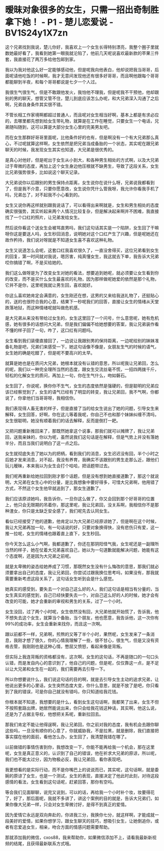 # 暧昧对象很多的女生，只需一招出奇制胜拿下她！ - P1 - 楚儿恋爱说 - BV1S24y1X7zn

这个兄弟找到我说，楚儿你好，我喜欢上一个女生长得特别漂亮，我整个圈子里就数她最好看了，我看到她第一眼我就沦陷了，他前几天呢说喜欢最新款的苹果三件套，我直接花了两万多给他包邮到家。

我以为我对他这么好一定能够感动他，但是呢我向他表白，他却说把我当哥哥，后面呢请他吃饭的时候啊，我才无意间发现他还有很多好哥哥，而且啊他跟每个哥哥都能聊到半夜，和每个哥哥都说是七夕一个人过。

我很生气很生气，但是不敢跟他发火，我怕他不理我，但是呢我不干预他，他却跟别的男的聊天，想管又管不住，楚儿到底应该怎么办呢，和大兄弟深入沟通了之后啊，兄弟自身条件其实很不错。

不管长相工作家境啊都超过普通人，而且呢对女生相当好啊，基本上都是有求必应的，去哪里都先想到给女生带礼物，就算是在工作在睡觉，只要女生一个电话，兄弟随叫随到，这可以算是大部分女生心里的完美男友吧。

而在女生那群好哥哥里面呢，比他条件好的也有，但是啊没有一个有大兄弟那么真心，不过呢就算这样啊，女生依然是把兄弟当成备胎的一个状态，其实呢在跟兄弟聊天的时候，我发现女生其实也知道，大兄弟是很优秀的。

是真心对他好，但是呢出于女生从小到大，和各种男生相处的方式啊，以及大兄弟过于卑微的态度，再加上这个女生身边他压根就不缺男生，导致了这段关系，女生比兄弟强势很多，比如说这个聊天记录。

大兄弟说你以后跟别的男生保持点距离，女生说你在说什么呀，兄弟说我都看到了，但是我不介意，只要你愿意改，女生说你凭什么管我呀，我允许你看我手机了吗，兄弟怂了，对不起我不小心看到的。

女生又说你再这样就别跟我说话了，可以看得出来啊就是，女生和男生相处的态度确实很强势，其实听起来两个人情况比较复杂，但是解决起来啊并不困难，我直接找了一个口红的照片，让兄弟发给女生。

然后说你看这个送女生会被骂直男吗，我们这句话其实是一个陷阱，女生回了干嘛呀你这是要送人吗，女生秒回消息，说明她对这个口红产生了兴趣，但是呢她还在故作矜持，我们说对呀就是不知道女生喜不喜欢这种礼物。

女生又说道怎么会呢，这套口红我喜欢很久了，一直没舍得买，这位兄弟看到女生的回复，第一时间就对我说，嗯厉害，纯真懂女生，我这就去下单，我告诉大兄弟哎你搞错了啊，不是买给她的。

我们这么做呀是为了改变女生对她的看法，想要追到她呢，就必须要让女生看到你的改变，而不是买什么女生最喜欢的礼物，因为那样做呢她爱的依然是那个礼物，它并不是你，这里呢我就让男生回，喜欢就好。

你这么喜欢她肯定会满意的，女生刚还在想，这男的又来给我送礼物了，还挺贴心的，送的也很符合我的心意，结果下一秒呢我们的回答，直接让女生的情绪从天堂跌落地狱，而这种情绪呢就叫做危机感。

是大兄弟从来没有带给过女生的，女生这里回了一个问号，什么意思呢，她有危机感，她有很多的话想问大兄弟，但是我们偏偏不给她想要的答案，我让兄弟装作看不懂的样子回了一句，咋了，这口红有问题吗。

女生看到我们装傻直接回了，一边说让我跟别男的保持距离，一边呢给别的妹妹准备礼物是吧，兄弟们来感受一下，她这句话像不像是，女朋友生气的时候的语气，女生她的确是吃醋了，但是呢不要高兴的太早。

就算是她也是在质问大兄弟，她根本就没有认错的意思，所以呢我让兄弟回，怎么的呢，我们以一种完全理所当然的态度，跟女生交流丝毫不慌，一招四两拨千斤，轻松的化解女生的质问，再加上一句，你在生气什么，吻如磐石。

女生回了，你说呢，换你你不生气，女生的态度依然是强硬的，但是聪明的兄弟应该已经察觉到了，女生的语气已经有了明显的转变，我让兄弟回，我不气啊，你都说了，你拿他们当哥哥呀，我相信你。

我们表现得人畜无害的样子，但是直接了当的给女生说出了她的问题，引导女生来解释，女生回答，好啊，你在这儿等着我呢，你自己不也和那个妹妹纠缠不清吗，女生很聪明，她没有顺着我们的话去解释，反而是倒打一耙。

又把问题重新推回来了，那既然她拿这个说事，那我们就可以摊牌了，我让兄弟回，送我亲妹的，你以为呢，虽然说我们这句话是在解释，但是气势上并没有落她半分，而且当我们说明白了这一点之后。

女生就彻底失去了她以为的把柄，看到我们的消息，女生迟迟没有回，半个小时之后她才发来消息，对不起，我没有养育，我确实不该跟别的男生走那么近，跟他们玩儿暧昧，本来我以为女生会打个哈哈，把话题带过去。

我们呢再重新给她拉回到刚才那个话题，但是没有想到她直接道歉了，那这个就说明，大兄弟在女生心中的分量，是比我想象中要好得多，可惜大兄弟啊，他用错了方式，不然这个女生他早就追到了，那女生道歉了。

我们应该原谅她吗，我告诉你，一旦你这么做了，你又会回到那个好哥哥的位置上，他只会无限期的吊着你，那这里呢，我让兄弟回，没关系啊，我相信你不是那种渣女，你只是太缺乏安全感了，我们呢先去认同女生。

看似已经接受了他的道歉，他肯定以为大兄弟已经原谅她了，但是啊在这个时候，我让大兄弟再加一句，有一句话说的好，只要对象换得快，没有悲伤只有爱，这一推一拉呢，女生的情绪也跟着直上直下，女生秒回。

你今天怎么这么小气啊，我都道歉了，你还在那阴阳怪气我，女生呢还是一副理所当然的样子，她在仗着大兄弟喜欢自己，她以为一句道歉就能解决问题，她能有这个态度啊，还是因为大兄弟之前呢。

就是太卑微的姿态给她养成了习惯，那既然女生没有什么悔改的意思，那我们就必须要拿出自己的态度，我让兄弟回，你尝试过跟我换位思考吗，如果没有，那我就需要重新考虑这段关系了，这句话女生听到会是什么感觉。

她真实的感受到，要失去一个对自己这么好的人，我们这句话是相当有分量的，当女生真实的感觉到，自己已经快要失去一个，对自己这么好的人的时候，她才会有改变的可能，她才会重新的审视和男生的关系，过了一个小时。

女生没回，过了两个小时呢，女生依然没有回，大兄弟他就开始慌了，告诉我，他不想失去这个女生，就算当个备胎，当个朋友，他也愿意，我告诉他，这一次你有99%的成功率，女生会重新来找你，而且这一次啊。

跟以前都不一样，兄弟啊，煎熬的又等了半个小时，果然呢，女生发来了一条消息，我刚才想了很久，你的心情我理解了一些，很不甘心，很生气，但是又没有资格去管，我刚刚也是这种心情，憋屈又愤怒，看起来像是背叛。

但实际上我连背叛的资格都没有，这次啊，女生的这句话，不再是随口的一句口头认错，而是发自内心的意识到了，他自己的问题，但是呢，仅仅靠这一点，是不足以让大兄弟和女生在一起的，我们需要再去引导一下。

所以你想要说什么，我们说这句话的目的啊，就是去引导女生主动的追求兄弟，让他说出更多的心里话，女生突然态度大变，你什么意思，就是不放了是吧，你只看到了我的错误，可是你自己就没有错吗，你只知道给我花钱。

你根本就不知道，我想要的是什么，看到女生这句话啊，我都笑了出来，女生不但不按照套路出牌，她居然能说出来，你只会给我花钱这种话，其实啊，他这么说，还是为了占据主导权，他想把关系呢，重新拉回去。

那我们肯定不能让他得逞啊，我让兄弟回，你之前对我的态度，我有机会去跟你聊这些吗，一旦没有顺你的心意了，你就威胁我，不是拉黑，就是删除，我们直接把事实摆在他的面前，看他怎么办，女生回了，我清楚我错在哪了。

以前做错的事情伤害到你，我想改变一下，你能不能再给我一个机会，那在这里呢，女生是真正意义的，认识到了自己的错误，他在祈求大兄弟的原谅，所以呢，我们也不能太过分，因为物极必反，我让兄弟回，看你表现吧。

我更想看的是实际行动，而不是你嘴巴上的说说而已，其实呢，这句话啊，就是委婉的原谅了女生，也是一个测试，女生的表现，直接决定了他此时此刻，对待这段感情的看法，女生看到这句话呢，赶紧回答，那你有空吗。

等会我们见面聊聊，说完又说到，可以的话，再给我一个小时补个妆，妆要得花了，好了，那后面呢，我就不多讲了，讲这个案例的目的就是，告诉大兄弟们，如果你像大兄弟一样，只会对女生卑微讨好，是得不到真正的爱情。

因为爱情它永远是双向奔赴的，你进我三分，我换你七分，就这样啊，才能成就一段美好的爱情，如果你想学习，跟女生聊天的技巧，想吸引女生，让她倒追你，或者有恋爱追女生，相亲，吻合方面的情感问题需要帮助。

那就添加我的微信，cxos88，我来帮助你，如果微信添加不上，请看我最新新视频的结尾，且获得最新联系方式哦。